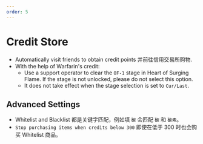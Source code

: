 ```yaml
---
order: 5
---
```


# Credit Store

- Automatically visit friends to obtain credit points 并前往信用交易所购物.
- With the help of Warfarin's credit:
  - Use a support operator to clear the `OF-1` stage in Heart of Surging Flame. If the stage is not unlocked, please do not select this option.
  - It does not take effect when the stage selection is set to `Cur/Last`.

## Advanced Settings

- Whitelist and Blacklist 都是关键字匹配，例如填 `碳` 会匹配 `碳` 和 `碳素`。
- `Stop purchasing items when credits below 300` 即使在低于 300 时也会购买 Whitelist 商品。
